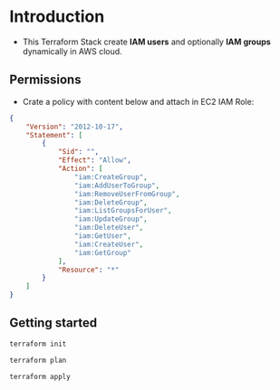 # Introduction
- This Terraform Stack create **IAM users** and optionally **IAM groups** dynamically in AWS cloud. 
## Permissions
- Crate a policy with content below and attach in EC2 IAM Role: 

```json
{
    "Version": "2012-10-17",
    "Statement": [
        {
            "Sid": "",
            "Effect": "Allow",
            "Action": [
                "iam:CreateGroup",
                "iam:AddUserToGroup",
                "iam:RemoveUserFromGroup",
                "iam:DeleteGroup",
                "iam:ListGroupsForUser",
                "iam:UpdateGroup",
                "iam:DeleteUser",
                "iam:GetUser",
                "iam:CreateUser",
                "iam:GetGroup"
            ],
            "Resource": "*"
        }
    ]
}
```
## Getting started
```sh
terraform init

terraform plan

terraform apply
```
